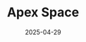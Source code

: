---  
layout: startup_page  
title: "Apex Space"  
id: "apexspace.com"  
permalink: "/apexspaceapexspace.com04292025/"  
website: "https://www.apexspace.com/"  
funding_round: "Series C"  
funding_amount: "$200M"  
investors: "Point72 Ventures, 8VC, Andreessen Horowitz, Washington Harbour Partners, StepStone Group"  
about: "Apex Space is the world's first spacecraft manufacturer to offer productized, high-rate configurable satellite bus platforms. They are revolutionizing the industry by offering off-the-shelf satellite buses, helping customers reduce risk and costs associated with bespoke spacecraft. This allows customers to focus on advancing space capabilities using Apex's standard platforms."  
markets: "Defense and Space Manufacturing"  
hq: "Los Angeles, California, United States"  
founded_year: ""  
linkedin: "https://www.linkedin.com/company/apexspacetech"  
twitter: ""  
instagram: ""  
facebook: ""  
crunchbase: ""  
pitchbook: ""  

date_display: "29-Apr-2025"  
date: "2025-04-29"

# SEO Optimization  
meta_title: "Apex Space - Series C Funding ($200M)"  
meta_description: "Apex Space, Apex Space is the world's first spacecraft manufacturer to offer productized, high-rate configurable satellite bus platforms. They are revolutionizing..."  
meta_keywords: "Apex Space, Defense and Space Manufacturing, Series C funding"  
canonical_url: "https://startup.projectstartups.com/apexspaceapexspace.com04292025/"  
---